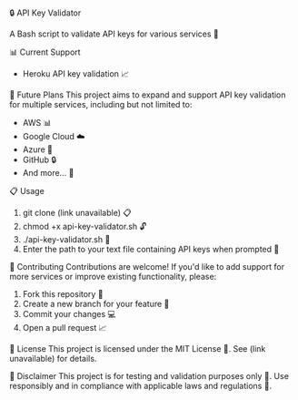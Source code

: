 

🔒 API Key Validator

A Bash script to validate API keys for various services 🚀

📊 Current Support
- Heroku API key validation 📈

🚀 Future Plans
This project aims to expand and support API key validation for multiple services, including but not limited to:

- AWS 📊
- Google Cloud ☁️
- Azure 🔵
- GitHub 🔒
- And more... 🤔

📋 Usage
1. git clone (link unavailable) 📋
2. chmod +x api-key-validator.sh 🔓
3. ./api-key-validator.sh 🚀
4. Enter the path to your text file containing API keys when prompted 📝

🤝 Contributing
Contributions are welcome! If you'd like to add support for more services or improve existing functionality, please:

1. Fork this repository 🤝
2. Create a new branch for your feature 🌿
3. Commit your changes 💻
4. Open a pull request 📈

📜 License
This project is licensed under the MIT License 📜. See (link unavailable) for details.

🚨 Disclaimer
This project is for testing and validation purposes only 🚨. Use responsibly and in compliance with applicable laws and regulations 🤝.
